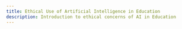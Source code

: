 ```yaml
---
title: Ethical Use of Artificial Intelligence in Education
description: Introduction to ethical concerns of AI in Education
---
```

